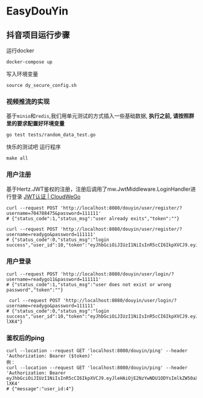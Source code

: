 # EasyDouYin

## 抖音项目运行步骤

运行docker
```shell
docker-compose up
```
写入环境变量
```shell
source dy_secure_config.sh
```
### 视频推流的实现
基于`minio`和`redis`,我们用单元测试的方式插入一些基础数据, **执行之前, 请按照群里的要求配置好环境变量**

```shell
go test tests/random_data_test.go
```
快乐的测试吧 运行程序
```shell
make all
```

### 用户注册
基于Hertz.JWT鉴权的注册，注册后调用了mw.JwtMiddleware.LoginHandler进行登录
[JWT认证 | CloudWeGo](https://www.cloudwego.io/zh/docs/hertz/tutorials/basic-feature/middleware/jwt/)
```shell
curl --request POST 'http://localhost:8080/douyin/user/register/?username=704788475&password=111111'
# {"status_code":1,"status_msg":"user already exits","token":""}

curl --request POST 'http://localhost:8080/douyin/user/register/?username=readygo&password=111111'
# {"status_code":0,"status_msg":"login success","user_id":10,"token":"eyJhbGciOiJIUzI1NiIsInR5cCI6IkpXVCJ9.eyJleHAiOjE2NzYwNDU0NzAsImlkZW50aXR5IjoicmVhZHlnbyIsIm9yaWdfaWF0IjoxNjc2MDQxODcwfQ.3G05OinRGLYDGlsDz5zt4XJX4UnjW6XnILRk1SvK2gM"}
```
### 用户登录
```shell
curl --request POST 'http://localhost:8080/douyin/user/login/?username=readygo11&password=111111'
# {"status_code":1,"status_msg":"user does not exist or wrong password","token":""}

 curl --request POST 'http://localhost:8080/douyin/user/login/?username=readygo&password=111111'
# {"status_code":0,"status_msg":"login success","user_id":10,"token":"eyJhbGciOiJIUzI1NiIsInR5cCI6IkpXVCJ9.eyJleHAiOjE2NzYwNDU1ODYsImlkZW50aXR5IjoicmVhZHlnbyIsIm9yaWdfaWF0IjoxNjc2MDQxOTg2fQ.BIMU_OS2CLrmmN1vrW0XWkFwaPPu5gPtViBAnw-lXK4"}
```

### 鉴权后的ping
```shell
curl --location --request GET 'localhost:8080/douyin/ping' --header 'Authorization: Bearer ($token)'
例：
curl --location --request GET 'localhost:8080/douyin/ping' --header 'Authorization: Bearer eyJhbGciOiJIUzI1NiIsInR5cCI6IkpXVCJ9.eyJleHAiOjE2NzYwNDU1ODYsImlkZW50aXR5IjoicmVhZHlnbyIsIm9yaWdfaWF0IjoxNjc2MDQxOTg2fQ.BIMU_OS2CLrmmN1vrW0XWkFwaPPu5gPtViBAnw-lXK4'
# {"message":"user_id:4"}
```